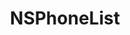 ﻿---
uid: crmscript_ref_NSPhoneList
title: NSPhoneList
intellisense: Void.NSPhoneList
keywords: NSPhoneList
so.topic: reference
---
